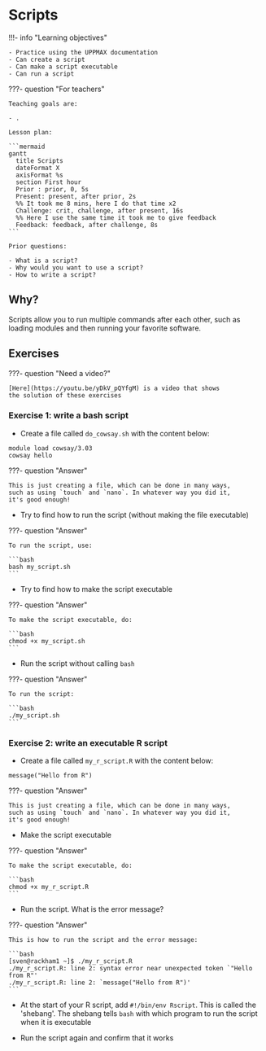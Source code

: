 # Scripts

!!!- info "Learning objectives"

    - Practice using the UPPMAX documentation
    - Can create a script
    - Can make a script executable
    - Can run a script

???- question "For teachers"

    Teaching goals are:

    - .

    Lesson plan:

    ```mermaid
    gantt
      title Scripts
      dateFormat X
      axisFormat %s
      section First hour
      Prior : prior, 0, 5s
      Present: present, after prior, 2s
      %% It took me 8 mins, here I do that time x2
      Challenge: crit, challenge, after present, 16s
      %% Here I use the same time it took me to give feedback
      Feedback: feedback, after challenge, 8s
    ```

    Prior questions:

    - What is a script?
    - Why would you want to use a script?
    - How to write a script?

## Why?

Scripts allow you to run multiple commands after each other,
such as loading modules and then running your favorite software.

## Exercises

???- question "Need a video?"

    [Here](https://youtu.be/yDkV_pQYfgM) is a video that shows
    the solution of these exercises

### Exercise 1: write a bash script

- Create a file called `do_cowsay.sh` with the content below:

```text
module load cowsay/3.03
cowsay hello
```

???- question "Answer"

    This is just creating a file, which can be done in many ways,
    such as using `touch` and `nano`. In whatever way you did it,
    it's good enough!

- Try to find how to run the script (without making the file
  executable)

???- question "Answer"

    To run the script, use:

    ```bash
    bash my_script.sh
    ```

- Try to find how to make the script executable

???- question "Answer"

    To make the script executable, do:

    ```bash
    chmod +x my_script.sh
    ```

- Run the script without calling `bash`

???- question "Answer"

    To run the script:

    ```bash
    ./my_script.sh
    ```


### Exercise 2: write an executable R script

- Create a file called `my_r_script.R` with the content below:

```text
message("Hello from R")
```

???- question "Answer"

    This is just creating a file, which can be done in many ways,
    such as using `touch` and `nano`. In whatever way you did it,
    it's good enough!

- Make the script executable

???- question "Answer"

    To make the script executable, do:

    ```bash
    chmod +x my_r_script.R
    ```

- Run the script. What is the error message?

???- question "Answer"

    This is how to run the script and the error message:

    ```bash
    [sven@rackham1 ~]$ ./my_r_script.R 
    ./my_r_script.R: line 2: syntax error near unexpected token `"Hello from R"'
    ./my_r_script.R: line 2: `message("Hello from R")'
    ```

- At the start of your R script, add `#!/bin/env Rscript`. This is called
  the 'shebang'. The shebang tells `bash` with which program to run the
  script when it is executable

- Run the script again and confirm that it works

